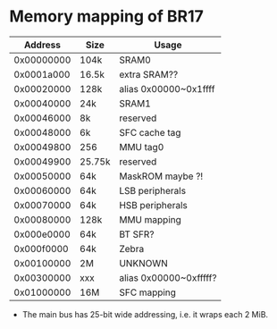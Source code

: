 # Memory mapping of BR17

|  Address   | Size   | Usage                 |
|------------|--------|-----------------------|
| 0x00000000 | 104k   | SRAM0                 |
| 0x0001a000 | 16.5k  | extra SRAM??          |
| 0x00020000 | 128k   | alias 0x00000~0x1ffff |
| 0x00040000 | 24k    | SRAM1                 |
| 0x00046000 | 8k     | reserved              |
| 0x00048000 | 6k     | SFC cache tag         |
| 0x00049800 | 256    | MMU tag0              |
| 0x00049900 | 25.75k | reserved              |
| 0x00050000 | 64k    | MaskROM maybe ?!      |
| 0x00060000 | 64k    | LSB peripherals       |
| 0x00070000 | 64k    | HSB peripherals       |
| 0x00080000 | 128k   | MMU mapping           |
| 0x000e0000 | 64k    | BT SFR?               |
| 0x000f0000 | 64k    | Zebra                 |
| 0x00100000 | 2M     | UNKNOWN               |
| 0x00300000 | xxx    | alias 0x00000~0xfffff?|
| 0x01000000 | 16M    | SFC mapping           |

- The main bus has 25-bit wide addressing, i.e. it wraps each 2 MiB.

